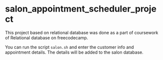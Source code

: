 # salon_appointment_scheduler_project
This project based on relational database was done as a part of coursework of Relational database on freecodecamp.

You can run the script `salon.sh` and enter the customer info and appointment details. The details will be added to the salon database.
